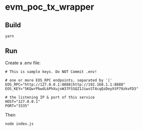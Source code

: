 # evm_poc_tx_wrapper

## Build
```
yarn
```

## Run
Create a .env file:
```
# This is sample keys. Do NOT Commit .env!

# one or more EOS_RPC endpoints, separated by '|'
EOS_RPC="http://127.0.0.1:8888|http://192.168.1.1:8888"
EOS_KEY="5KQwrPbwdL6PhXujxW37FSSQZ1JiwsST4cqQzDeyXtP79zkvFD3"

# the listening IP & port of this service
HOST="127.0.0.1"
PORT="3335"
```
Then
```
node index.js
```

